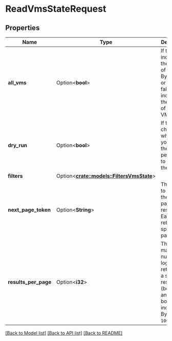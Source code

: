 # ReadVmsStateRequest

## Properties

Name | Type | Description | Notes
------------ | ------------- | ------------- | -------------
**all_vms** | Option<**bool**> | If true, includes the status of all VMs. By default or if set to false, only includes the status of running VMs. | [optional][default to false]
**dry_run** | Option<**bool**> | If true, checks whether you have the required permissions to perform the action. | [optional]
**filters** | Option<[**crate::models::FiltersVmsState**](FiltersVmsState.md)> |  | [optional]
**next_page_token** | Option<**String**> | The token to request the next page of results. Each token refers to a specific page. | [optional]
**results_per_page** | Option<**i32**> | The maximum number of logs returned in a single response (between `1` and `1000`, both included). By default, `100`. | [optional]

[[Back to Model list]](../README.md#documentation-for-models) [[Back to API list]](../README.md#documentation-for-api-endpoints) [[Back to README]](../README.md)


